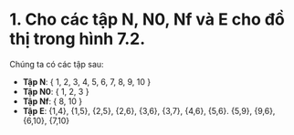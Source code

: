 # 1. Cho các tập N, N0, Nf và E cho đồ thị trong hình 7.2.

Chúng ta có các tập sau:

- **Tập N**: { 1, 2, 3, 4, 5, 6, 7, 8, 9, 10 }
- **Tập N0**: { 1, 2, 3 }
- **Tập Nf**: { 8, 10 }
- **Tập E**: {1,4}, {1,5}, {2,5}, {2,6}, {3,6}, {3,7}, {4,6}, {5,6}. {5,9}, {9,6}, {6,10}, {7,10}


